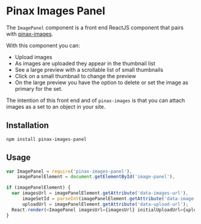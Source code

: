 # Pinax Images Panel

The `ImagePanel` component is a front end ReactJS component that pairs with
[pinax-images](http://github.com/pinax/pinax-images/).

With this component you can:

* Upload images
* As images are uploaded they appear in the thumbnail list
* See a large preview with a scrollable list of small thumbnails
* Click on a small thumbnail to change the preview
* On the large preview you have the option to delete or set the image as
  primary for the set.

The intention of this front end and of `pinax-images` is that you can attach
images as a set to an object in your site.


## Installation

```
npm install pinax-images-panel
```


## Usage

```js
var ImagePanel = require('pinax-images-panel'),
    imagePanelElement = document.getElementById('image-panel'),

if (imagePanelElement) {
  var imagesUrl = imagePanelElement.getAttribute('data-images-url'),
      imageSetId = parseInt(imagePanelElement.getAttribute('data-image-set-id')),
      uploadUrl = imagePanelElement.getAttribute('data-upload-url');
  React.render(<ImagePanel imagesUrl={imagesUrl} initialUploadUrl={uploadUrl} initialImageSetId={imageSetId} />, imagePanelElement);
}
```
